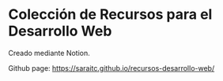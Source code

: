 # Colección de Recursos para el Desarrollo Web

Creado mediante Notion.

Github page: https://saraitc.github.io/recursos-desarrollo-web/
